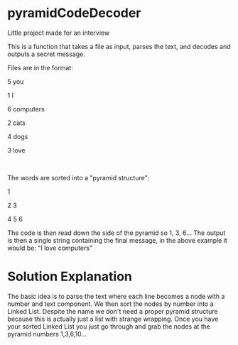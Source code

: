 # pyramidCodeDecoder
Little project made for an interview

This is a function that takes a file as input, parses the text, and decodes and outputs a secret message.

Files are in the format:

5 you

1 I

6 computers

2 cats

4 dogs

3 love

<br/>

The words are sorted into a "pyramid structure":

   1
   
  2 3
  
 4 5 6
 
The code is then read down the side of the pyramid so 1, 3, 6...
The output is then a single string containing the final message, in the above example it would be:
"I love computers"


# Solution Explanation
The basic idea is to parse the text where each line becomes a node with a number and text component. We then sort the nodes by number into a Linked List. Despite the name we don't need a proper pyramid structure because this is actually just a list with strange wrapping. Once you have your sorted Linked List you just go through and grab the nodes at the pyramid numbers 1,3,6,10...
